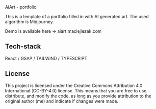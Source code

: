 AiArt - portfolio

This is a template of a portfolio filled in with AI generated art. The used algorithm is Midjourney.

Demo is available here -> aiart.maciejlezak.com

## Tech-stack

React / GSAP / TAILWIND / TYPESCRIPT

## License

This project is licensed under the Creative Commons Attribution 4.0 International (CC-BY-4.0) license. This means that you are free to use, distribute, and modify the code, as long as you provide attribution to the original author (me) and indicate if changes were made.
